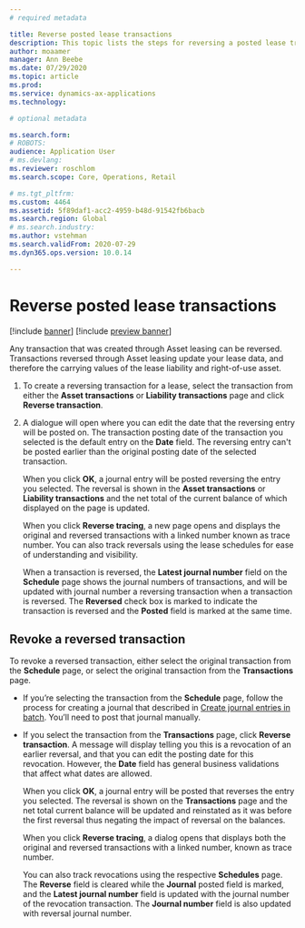 ```yaml
---
# required metadata

title: Reverse posted lease transactions
description: This topic lists the steps for reversing a posted lease transaction; any transaction that's created in Asset leasing can be reversed.  
author: moaamer
manager: Ann Beebe
ms.date: 07/29/2020
ms.topic: article
ms.prod: 
ms.service: dynamics-ax-applications
ms.technology: 

# optional metadata

ms.search.form: 
# ROBOTS: 
audience: Application User
# ms.devlang: 
ms.reviewer: roschlom
ms.search.scope: Core, Operations, Retail

# ms.tgt_pltfrm: 
ms.custom: 4464
ms.assetid: 5f89daf1-acc2-4959-b48d-91542fb6bacb
ms.search.region: Global
# ms.search.industry: 
ms.author: vstehman
ms.search.validFrom: 2020-07-29
ms.dyn365.ops.version: 10.0.14

---
```


# Reverse posted lease transactions

[!include [banner](../includes/banner.md)]
[!include [preview banner](../includes/preview-banner.md)]

Any transaction that was created through Asset leasing can be reversed. Transactions reversed through Asset leasing update your lease data, and therefore the carrying values of the lease liability and right-of-use asset.

1. To create a reversing transaction for a lease, select the transaction from either the **Asset transactions** or **Liability transactions** page and click **Reverse transaction**.

2. A dialogue will open where you can edit the date that the reversing entry will be posted on. The transaction posting date of the transaction you selected is the default entry on the **Date** field. The reversing entry can't be posted earlier than the original posting date of the selected transaction.

   When you click **OK**, a journal entry will be posted reversing the entry you selected. The reversal is shown in the **Asset transactions** or **Liability transactions** and the net total of the current balance of which displayed on the page is updated.

   When you click **Reverse tracing**, a new page opens and displays the original and reversed transactions with a linked number known as trace number. You can also track reversals using the lease schedules for ease of understanding and visibility.

   When a transaction is reversed, the **Latest journal number** field on the **Schedule** page shows the journal numbers of transactions, and will be updated with journal number a reversing transaction when a transaction is reversed. The **Reversed** check box is marked to indicate the transaction is reversed and the **Posted** field is marked at the same time.

## Revoke a reversed transaction
To revoke a reversed transaction, either select the original transaction from the **Schedule** page, or select the original transaction from the **Transactions** page. 

- If you’re selecting the transaction from the **Schedule** page, follow the process for creating a journal that described in [Create journal entries in batch](create-monthly-journals-batch.md). You’ll need to post that journal manually.
- If you select the transaction from the **Transactions** page, click **Reverse transaction**. A message will display telling you this is a revocation of an earlier reversal, and that you can edit the posting date for this revocation. However, the **Date** field has general business validations that affect what dates are allowed. 

   When you click **OK**, a journal entry will be posted that reverses the entry you selected. The reversal is shown on the **Transactions** page and the net total current balance will be updated and reinstated as it was before the first reversal thus negating the impact of reversal on the balances.

   When you click **Reverse tracing**, a dialog opens that displays both the original and reversed transactions with a linked number, known as trace number.

   You can also track revocations using the respective **Schedules** page. The **Reverse** field is cleared while the **Journal** posted field is marked, and the **Latest journal number** field is updated with the journal number of the revocation transaction. The **Journal number** field is also updated with reversal journal number.
